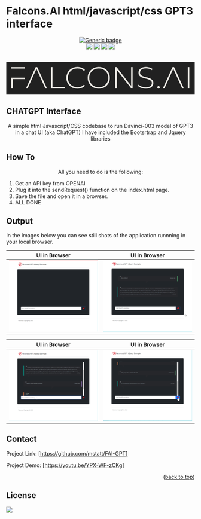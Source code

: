 # Falcons.AI html/javascript/css GPT3 interface

<div id="top"></div>
<div align="center">
  

[![Generic badge](https://img.shields.io/badge/FALCONS.AI-NLP-red.svg)](https://shields.io/)  
![](https://img.shields.io/badge/Language-HTML-green)
![](https://img.shields.io/badge/Language-CSS-blue)
![](https://img.shields.io/badge/Language-JQUERY-red)
![](https://img.shields.io/badge/License-MIT-blue)

  
</div>



<!-- PROJECT LOGO -->
<br />
<div align="center">
  <a href="https://github.com/mstatt/FAI-GPT">
    <img src="assets/falcons-logo2.png" alt="Logo" >
  </a>
</div>

## CHATGPT Interface

  <p align="center">
    A simple html Javascript/CSS codebase to run Davinci-003 model of GPT3 in a chat UI (aka ChatGPT)
    I have included the Bootsrtrap and Jquery libraries
    <br />

  </p>



## How To

  <p align="center">
    All you need to do is the following:
    <br />
    <ol>
<li> Get an API key from OPENAI</li>
<li> Plug it into the sendRequest() function on the index.html page.</li>
<li> Save the file and open it in a browser.</li>
<li> ALL DONE</li>
  </p>
</ol>



<!-- OUTPUT -->
## Output

In the images below you can see still shots of the application runnning in your local browser.

UI in Browser            |  UI in Browser
:-------------------------:|:-------------------------:
![Ascreenshot] |  ![Bscreenshot]  


UI in Browser            |  UI in Browser
:-------------------------:|:-------------------------:
![Cscreenshot] |  ![Dscreenshot]  



<!-- CONTACT -->
## Contact

Project Link: [https://github.com/mstatt/FAI-GPT]

Project Demo: [https://youtu.be/YPX-WF-zCKg]

<p align="right">(<a href="#top">back to top</a>)</p>



<!-- LICENSE -->
## License

![](https://img.shields.io/badge/License-MIT-blue)



<!-- MARKDOWN LINKS & IMAGES -->
[license-shield]: assets/68747470733a2f2f696d672e736869656c64732e696f2f6769746875622f6c6963656e73652f6f74686e65696c647265772f426573742d524541444d452d54656d706c6174652e7376673f7374796c653d666f722d7468652d6261646765.svg?style=for-the-badge
[license-url]: https://github.com/mstatt/Emotion_Detection/blob/main/LICENSE.txt
[demo-url]: https://www.youtube.com/watch?v=AWB2cEKcME0

[Ascreenshot]: assets/asc.png
[Bscreenshot]: assets/bsc.png
[Cscreenshot]: assets/csc.png
[Dscreenshot]: assets/dsc.png
